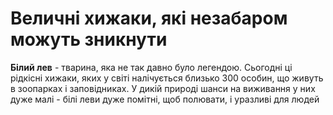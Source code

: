 # Величні хижаки, які незабаром можуть зникнути

**Білий лев** - тварина, яка не так давно було легендою. Сьогодні ці рідкісні хижаки, яких у світі налічується близько 300 особин, що живуть в зоопарках і заповідниках. У дикій природі шанси на виживання у них дуже малі - білі леви дуже помітні, щоб полювати, і уразливі для людей
